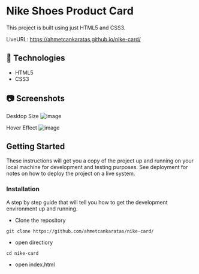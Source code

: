 # Nike Shoes Product Card

This project is built using just HTML5 and CSS3.

LiveURL: https://ahmetcankaratas.github.io/nike-card/

## **🔎 Technologies**

- HTML5
- CSS3

## 📷 Screenshots

Desktop Size
![image](https://user-images.githubusercontent.com/53529387/198895611-1c849e13-31f3-4161-939c-3ba4bc18d0a3.png)

Hover Effect
![image](https://user-images.githubusercontent.com/53529387/198895561-065ccee3-46a6-429d-a966-9693a21cee1d.png)

## Getting Started

These instructions will get you a copy of the project up and running on your local machine for development and testing purposes. See deployment for notes on how to deploy the project on a live system.

### Installation

A step by step guide that will tell you how to get the development environment up and running.

- Clone the repository

```
git clone https://github.com/ahmetcankaratas/nike-card/
```

- open directiory

```
cd nike-card
```

- open index.html
